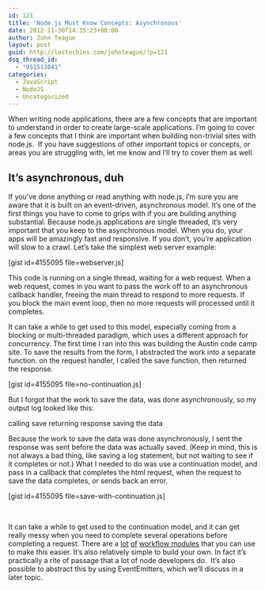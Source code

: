 ```yaml
---
id: 121
title: 'Node.js Must Know Concepts: Asynchronous'
date: 2012-11-30T14:35:23+00:00
author: John Teague
layout: post
guid: http://lostechies.com/johnteague/?p=121
dsq_thread_id:
  - "951513841"
categories:
  - JavaScript
  - NodeJS
  - Uncategorized
---
```

When writing node applications, there are a few concepts that are important to understand in order to create large-scale applications. I&#8217;m going to cover a few concepts that I think are important when building non-trivial sites with node.js.  If you have suggestions of other important topics or concepts, or areas you are struggling with, let me know and I&#8217;ll try to cover them as well.

## It&#8217;s asynchronous, duh

If you&#8217;ve done anything or read anything with node.js, I&#8217;m sure you are aware that it is built on an event-driven, asynchronous model. It&#8217;s one of the first things you have to come to grips with if you are building anything substantial. Because node.js applications are single threaded, it&#8217;s very important that you keep to the asynchronous model. When you do, your apps will be amazingly fast and responsive. If you don&#8217;t, you&#8217;re application will slow to a crawl. Let&#8217;s take the simplest web server example:

[gist id=4155095 file=webserver.js]

This code is running on a single thread, waiting for a web request. When a web request, comes in you want to pass the work off to an asynchronous callback handler, freeing the main thread to respond to more requests. If you block the main event loop, then no more requests will processed until it completes.

It can take a while to get used to this model, especially coming from a blocking or multi-threaded paradigm, which uses a different approach for concurrency. The first time I ran into this was building the Austin code camp site. To save the results from the form, I abstracted the work into a separate function. on the request handler, I called the save function, then returned the response.

[gist id=4155095 file=no-continuation.js]

But I forgot that the work to save the data, was done asynchronously, so my output log looked like this:

calling save returning response saving the data

Because the work to save the data was done asynchronously, I sent the response was sent before the data was actually saved. (Keep in mind, this is not always a bad thing, like saving a log statement, but not waiting to see if it completes or not.) What I needed to do was use a continuation model, and pass in a callback that completes the html request, when the request to save the data completes, or sends back an error.

[gist id=4155095 file=save-with-continuation.js]

&nbsp;

It can take a while to get used to the continuation model, and it can get really messy when you need to complete several operations before completing a request. There are a [lot](https://npmjs.org/package/async) [of](https://npmjs.org/package/q) [workflow modules](https://github.com/joyent/node/wiki/Modules#wiki-async-flow) that you can use to make this easier. It&#8217;s also relatively simple to build your own. In fact it&#8217;s practically a rite of passage that a lot of node developers do.  It&#8217;s also possible to abstract this by using EventEmitters, which we&#8217;ll discuss in a later topic.

&nbsp;
